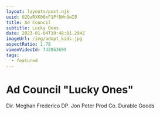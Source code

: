 ```yaml
---
layout: layouts/post.njk
uuid: O2QaRXK08xF1Pf8WnOwI8
title: Ad Council
subtitle: Lucky Ones
date: 2023-01-04T19:48:01.294Z
imageUrl: /img/adopt_kids.jpg
aspectRatio: 1.78
vimeoVideoId: 742863699
tags:
  - featured
---
```


# Ad Council "Lucky Ones"

Dir. Meghan Frederico
DP. Jon Peter
Prod Co. Durable Goods
